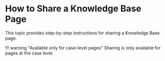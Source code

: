 # How to Share a Knowledge Base Page

This topic provides step-by-step instructions for sharing a Knowledge Base page.

!!! warning "Available only for case-level pages"
    Sharing is only available for pages at the case level.